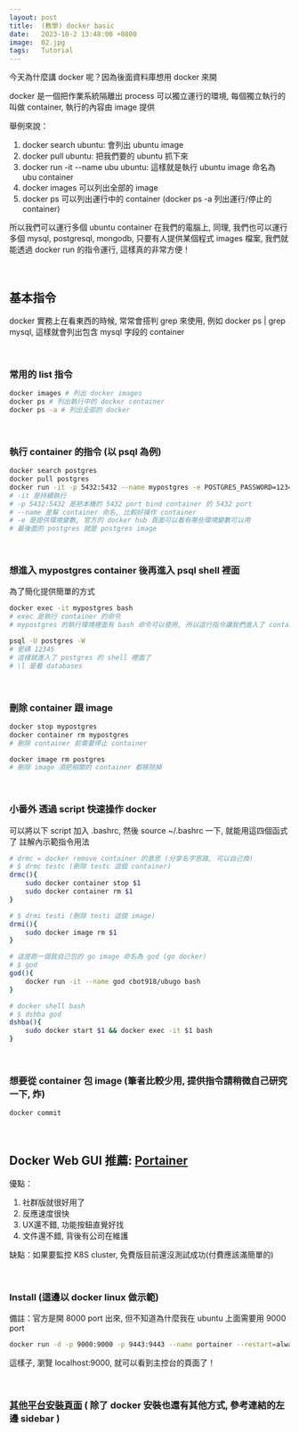```yaml
---
layout: post
title:  (教學) docker basic
date:   2023-10-2 13:48:00 +0800
image:  02.jpg
tags:   Tutorial
---
```


今天為什麼講 docker 呢？因為後面資料庫想用 docker 來開

docker 是一個把作業系統隔離出 process 可以獨立運行的環境, 每個獨立執行的叫做 container, 執行的內容由 image 提供

舉例來說：
1. docker search ubuntu: 會列出 ubuntu image
2. docker pull ubuntu: 把我們要的 ubuntu 抓下來
3. docker run -it --name ubu ubuntu:  這樣就是執行 ubuntu image 命名為 ubu container
4. docker images 可以列出全部的 image
5. docker ps 可以列出運行中的 container (docker ps -a 列出運行/停止的 container)

所以我們可以運行多個 ubuntu container 在我們的電腦上, 同理, 我們也可以運行多個 mysql, postgresql, mongodb, 只要有人提供某個程式 images 檔案, 我們就能透過 docker run 的指令運行, 這樣真的非常方便！

<br/>

## 基本指令
docker 實務上在看東西的時候, 常常會搭判 grep 來使用, 例如 docker ps | grep mysql,  這樣就會列出包含 mysql 字段的 container

<br/>

### 常用的 list 指令
```bash
docker images # 列出 docker images
docker ps # 列出執行中的 docker container 
docker ps -a # 列出全部的 docker
```

<br/>

### 執行 container 的指令 (以 psql 為例)

```bash
docker search postgres
docker pull postgres
docker run -it -p 5432:5432 --name mypostgres -e POSTGRES_PASSWORD=12345 -e POSTGRES_DB=testdb  postgres
# -it 是持續執行
# -p 5432:5432 是把本機的 5432 port bind container 的 5432 port
# --name 是幫 container 命名, 比較好操作 container
# -e 是提供環境變數, 官方的 docker hub 頁面可以看有哪些環境變數可以用
# 最後面的 postgres 就是 postgres image
```

<br/>

### 想進入 mypostgres container 後再進入 psql shell 裡面
為了簡化提供簡單的方式
```bash
docker exec -it mypostgres bash
# exec 是執行 container 的命令
# mypostgres 的執行環境裡面有 bash 命令可以使用, 所以這行指令讓我們進入了 container 的 bash 裡面, 非常方便

psql -U postgres -W
# 密碼 12345
# 這樣就進入了 postgres 的 shell 裡面了
# \l 是看 databases
```

<br/>

### 刪除 container 跟 image
```bash
docker stop mypostgres
docker container rm mypostgres
# 刪除 container 前需要停止 container

docker image rm postgres
# 刪除 image 須把相關的 container 都移除掉
```

<br/>

### 小番外 透過 script 快速操作 docker  
可以將以下 script 加入 .bashrc, 然後 source ~/.bashrc 一下, 就能用這四個函式了
註解內示範指令用法
```bash
# drmc = docker remove container 的意思 (分享名字思路, 可以自己換)
# $ drmc testc (刪除 testc 這個 container)
drmc(){
    sudo docker container stop $1
    sudo docker container rm $1
}

# $ drmi testi (刪除 testi 這個 image)
drmi(){
    sudo docker image rm $1
}

# 這是跑一個我自己包的 go image 命名為 god (go docker)
# $ god
god(){
    docker run -it --name god cbot918/ubugo bash
}

# docker shell bash
# $ dshba god
dshba(){
    sudo docker start $1 && docker exec -it $1 bash
}
```

<br/>

### 想要從 container 包 image (筆者比較少用, 提供指令請稍微自己研究一下, 炸)
```bash
docker commit
```

<br/>

## Docker Web GUI  推薦: [Portainer](https://www.portainer.io/)

優點：
1. 社群版就很好用了
2. 反應速度很快
2. UX還不錯, 功能按鈕直覺好找
3. 文件還不錯, 背後有公司在維護

缺點：如果要監控 K8S cluster, 免費版目前還沒測試成功(付費應該滿簡單的)

<br/>

### Install (這邊以 docker linux 做示範)
備註：官方是開 8000 port 出來, 但不知道為什麼我在 ubuntu 上面需要用 9000 port
```bash
docker run -d -p 9000:9000 -p 9443:9443 --name portainer --restart=always -v /var/run/docker.sock:/var/run/docker.sock -v portainer_data:/data portainer/portainer-ce:latest
```
這樣子, 瀏覽 localhost:9000, 就可以看到主控台的頁面了！

<br/>

### [其他平台安裝頁面](https://docs.portainer.io/start/install-ce/server/docker) ( 除了 docker 安裝也還有其他方式, 參考連結的左邊 sidebar )